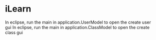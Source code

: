 # iLearn

In eclipse, run the main in application.UserModel to open the create user gui
In eclipse, run the main in application.ClassModel to open the create class gui
